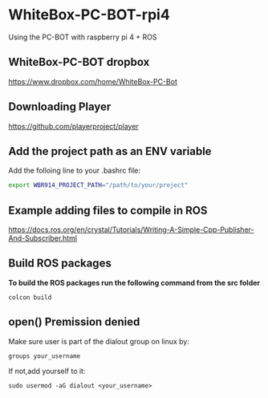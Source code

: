 # WhiteBox-PC-BOT-rpi4
Using the PC-BOT with raspberry pi 4 + ROS

## WhiteBox-PC-BOT dropbox

https://www.dropbox.com/home/WhiteBox-PC-Bot

## Downloading Player

https://github.com/playerproject/player


## Add the project path as an ENV variable

Add the folloing line to your .bashrc file:

```bash
export WBR914_PROJECT_PATH="/path/to/your/project"
```

## Example adding files to compile in ROS

https://docs.ros.org/en/crystal/Tutorials/Writing-A-Simple-Cpp-Publisher-And-Subscriber.html

## Build ROS packages

**To build the ROS packages run the following command from the src folder**

```
colcon build
```


## open() Premission denied

Make sure user is part of the dialout group on linux by:

```shell
groups your_username
```

If not,add yourself to it:

```shell
sudo usermod -aG dialout <your_username>
```